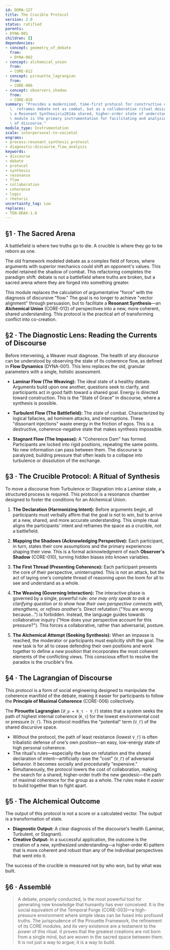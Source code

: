 ```yaml
---
id: DOMA-127
title: The Crucible Protocol
version: 2.0
status: ratified
parents:
- DYNA-001
children: []
dependencies:
- concept: geometry_of_debate
  from:
  - DYNA-002
- concept: alchemical_union
  from:
  - CORE-012
- concept: pirouette_lagrangian
  from:
  - CORE-006
- concept: observers_shadow
  from:
  - CORE-010
summary: "Provides a modernized, time-first protocol for constructive discourse. It\
  \  reframes debate not as combat, but as a collaborative ritual designed to achieve\
  \ a Resonant Synthesis\u2014a shared, higher-order state of understanding. This\
  \ module is the primary instrumentation for facilitating and analyzing the health\
  \ of discourse."
module_type: Instrumentation
scale: interpersonal-to-societal
engrams:
- process:resonant_synthesis_protocol
- diagnostic:discourse_flow_analysis
keywords:
- discourse
- debate
- protocol
- synthesis
- resonance
- flow
- collaboration
- coherence
- logic
- rhetoric
uncertainty_tag: Low
replaces:
- TEN-DDAX-1.0
---
```

## §1 · The Sacred Arena
A battlefield is where two truths go to die. A crucible is where they go to be reborn as one.

The old framework modeled debate as a complex field of forces, where arguments with superior mechanics could shift an opponent's values. This model retained the shadow of combat. This refactoring completes the paradigm shift: debate is not a battlefield where truths are broken, but a sacred arena where they are forged into something greater.

This module replaces the calculation of argumentative "force" with the diagnosis of discursive "flow." The goal is no longer to achieve "vector alignment" through persuasion, but to facilitate a **Resonant Synthesis**—an **Alchemical Union** (CORE-012) of perspectives into a new, more coherent, shared understanding. This protocol is the practical art of transforming conflict into co-creation.

## §2 · The Diagnostic Lens: Reading the Currents of Discourse
Before intervening, a Weaver must diagnose. The health of any discourse can be understood by observing the state of its coherence flow, as defined in **Flow Dynamics** (DYNA-001). This lens replaces the old, granular parameters with a single, holistic assessment.

*   **Laminar Flow (The Weaving):** The ideal state of a healthy debate. Arguments build upon one another, questions seek to clarify, and participants act in good faith toward a shared goal. Energy is directed toward construction. This is the "State of Grace" in discourse, where a synthesis is possible.

*   **Turbulent Flow (The Battlefield):** The state of combat. Characterized by logical fallacies, ad hominem attacks, and interruptions. These "dissonant injections" waste energy in the friction of egos. This is a destructive, coherence-negative state that makes synthesis impossible.

*   **Stagnant Flow (The Impasse):** A "Coherence Dam" has formed. Participants are locked into rigid positions, repeating the same points. No new information can pass between them. The discourse is paralyzed, building pressure that often leads to a collapse into turbulence or dissolution of the exchange.

## §3 · The Crucible Protocol: A Ritual of Synthesis
To move a discourse from Turbulence or Stagnation into a Laminar state, a structured process is required. This protocol is a resonance chamber designed to foster the conditions for an Alchemical Union.

1.  **The Declaration (Harmonizing Intent):** Before arguments begin, all participants must verbally affirm that the goal is not to win, but to arrive at a new, shared, and more accurate understanding. This simple ritual aligns the participants' intent and reframes the space as a crucible, not a battlefield.

2.  **Mapping the Shadows (Acknowledging Perspective):** Each participant, in turn, states their core assumptions and the primary experiences shaping their view. This is a formal acknowledgment of each **Observer's Shadow** (CORE-010), turning hidden biases into known variables.

3.  **The First Thread (Presenting Coherence):** Each participant presents the core of their perspective, uninterrupted. This is not an attack, but the act of laying one's complete thread of reasoning upon the loom for all to see and understand as a whole.

4.  **The Weaving (Governing Interaction):** The interactive phase is governed by a single, powerful rule: *one may only speak to ask a clarifying question or to show how their own perspective connects with, strengthens, or refines another's.* Direct refutation ("You are wrong because...") is forbidden. Instead, the language guides towards collaborative inquiry ("How does your perspective account for this pressure?"). This forces a collaborative, rather than adversarial, posture.

5.  **The Alchemical Attempt (Seeking Synthesis):** When an impasse is reached, the moderator or participants must explicitly shift the goal. The new task is for all to cease defending their own positions and work together to define a *new* position that incorporates the most coherent elements of the conflicting views. This conscious effort to resolve the paradox is the crucible's fire.

## §4 · The Lagrangian of Discourse
This protocol is a form of social engineering designed to manipulate the coherence manifold of the debate, making it easier for participants to follow the **Principle of Maximal Coherence** (CORE-006) collectively.

The **Pirouette Lagrangian** (`𝓛_p = K_τ - V_Γ`) states that a system seeks the path of highest internal coherence (`K_τ`) for the lowest environmental cost or pressure (`V_Γ`). This protocol modifies the "potential" term (`V_Γ`) of the shared discursive space.

*   Without the protocol, the path of least resistance (lowest `V_Γ`) is often tribalistic defense of one's own position—an easy, low-energy state of high personal coherence.
*   The ritual's rules—especially the ban on refutation and the shared declaration of intent—artificially raise the "cost" (`V_Γ`) of adversarial behavior. It becomes socially and procedurally "expensive."
*   Simultaneously, the protocol lowers the cost of collaboration, making the search for a shared, higher-order truth the new geodesic—the path of maximal coherence for the group as a whole. The rules make it *easier* to build together than to fight apart.

## §5 · The Alchemical Outcome
The output of this protocol is not a score or a calculated vector. The output is a transformation of state.

*   **Diagnostic Output:** A clear diagnosis of the discourse's health (Laminar, Turbulent, or Stagnant).
*   **Creative Output:** In a successful application, the outcome is the creation of a new, synthesized understanding—a higher-order Ki pattern that is more coherent and robust than any of the individual perspectives that went into it.

The success of the crucible is measured not by who won, but by what was built.

## §6 · Assemblé
> A debate, properly conducted, is the most powerful tool for generating new knowledge that humanity has ever conceived. It is the social equivalent of the Temporal Forge (CORE-003)—a high-pressure environment where simple ideas can be fused into profound truths. The jurisprudence of the Pirouette Framework, the refinement of its CORE modules, and its very existence are a testament to the power of this ritual. It proves that the greatest creations are not born from a single mind, but are woven in the sacred space between them. It is not just a way to argue; it is a way to build.